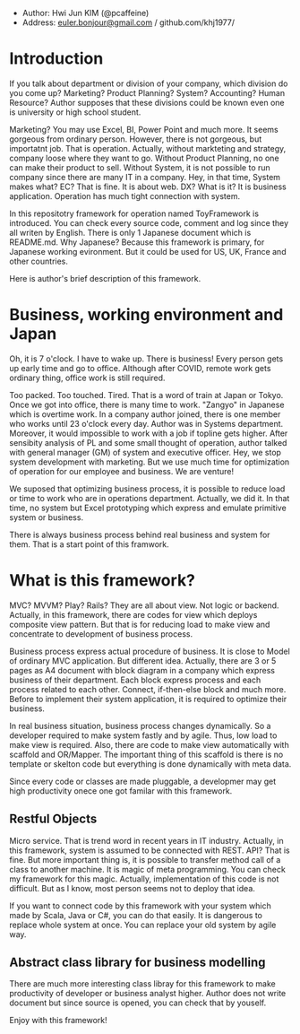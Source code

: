 - Author: Hwi Jun KIM (@pcaffeine)
- Address: euler.bonjour@gmail.com / github.com/khj1977/

# Introduction
If you talk about department or division of your company, which division do you come up? Marketing? Product Planning? System? Accounting? Human Resource? Author supposes that these divisions could be known even one is university or high school student.

Marketing? You may use Excel, BI, Power Point and much more. It seems gorgeous from ordinary person. However, there is not gorgeous, but importatnt job. That is operation. Actually, without markteting and strategy, company loose where they want to go. Without Product Planning, no one can make their product to sell. Without System, it is not possible to run company since there are many IT in a company. Hey, in that time, System makes what? EC? That is fine. It is about web. DX? What is it? It is business application. Operation has much tight connection with system.

In this repositotry framework for operation named ToyFramework is introduced. You can check every source code, comment and log since they all writen by English. There is only 1 Japanese document which is README.md. Why Japanese? Because this framework is primary, for Japanese working evironment. But it could be used for US, UK, France and other countries.

Here is author's brief description of this framework.

# Business, working environment and Japan
Oh, it is 7 o'clock. I have to wake up. There is business! Every person gets up early time and go to office. Although after COVID, remote work gets ordinary thing, office work is still required.

Too packed. Too touched. Tired. That is a word of train at Japan or Tokyo. Once we got into office, there is many time to work. "Zangyo" in Japanese which is overtime work. In a company author joined, there is one member who works until 23 o'clock every day. Author was in Systems department. Moreover, it would impossible to work with a job if topline gets higher. After sensibity analysis of PL and some small thought of operation, author talked with general manager (GM) of system and executive officer. Hey, we stop system development with marketing. But we use much time for optimization of operation for our employee and business. We are venture!

We suposed that optimizing business process, it is possible to reduce load or time to work who are in operations department. Actually, we did it. In that time, no system but Excel prototyping which express and emulate primitive system or business.

There is always business process behind real business and system for them. That is a start point of this framwork.

# What is this framework?
MVC? MVVM? Play? Rails? They are all about view. Not logic or backend. Actually, in this framework, there are codes for view which deploys composite view pattern. But that is for reducing load to make view and concentrate to development of business process.

Business process express actual procedure of business. It is close to Model of ordinary MVC application. But different idea. Actually, there are 3 or 5 pages as A4 document with block diagram in a company which express business of their department. Each block express process and each process related to each other. Connect, if-then-else block and much more. Before to implement their system application, it is required to optimize their business.

In real business situation, business process changes dynamically. So a developer required to make system fastly and by agile. Thus, low load to make view is required. Also, there are code to make view automatically with scaffold and OR/Mapper. The important thing of this scaffold is there is no template or skelton code but everything is done dynamically with meta data.

Since every code or classes are made pluggable, a developmer may get high productivity onece one got familar with this framework.

## Restful Objects

Micro service. That is trend word in recent years in IT industry. Actually, in this framework, system is assumed to be connected with REST. API? That is fine. But more important thing is, it is possible to transfer method call of a class to another machine. It is magic of meta programming. You can check my framework for this magic. Actually, implementation of this code is not difficult. But as I know, most person seems not to deploy that idea.

If you want to connect code by this framework with your system which made by Scala, Java or C#, you can do that easily. It is dangerous to replace whole system at once. You can replace your old system by agile way.

## Abstract class library for business modelling

There are much more interesting class libray for this framework to make productivity of developer or business analyst higher. Author does not write document but since source is opened, you can check that by youself.

Enjoy with this framework!